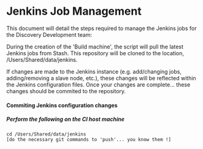 # Jenkins Job Management

This document will detail the steps required to manage the Jenkins jobs for the Discovery Development team:

During the creation of the 'Build machine', the script will pull the latest Jenkins jobs from Stash.  This repository will be cloned to the location, /Users/Shared/data/jenkins.

If changes are made to the Jenkins instance (e.g. add/changing jobs, adding/removing a slave node, etc.), these changes will be reflected within the Jenkins configuration files.  Once your changes are complete... these changes should be commited to the repository.

#### Commiting Jenkins configuration changes
##### Perform the following on the CI host machine
```
cd /Users/Shared/data/jenkins
[do the necessary git commands to 'push'... you know them !]
```
